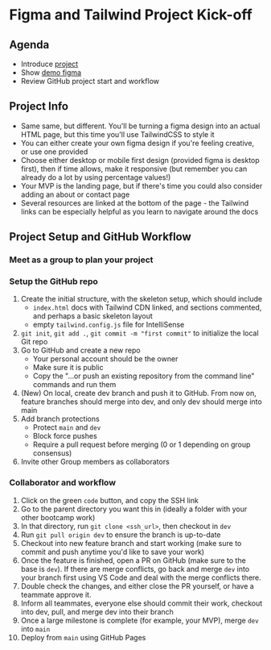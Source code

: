 # Figma and Tailwind Project Kick-off

## Agenda

- Introduce [project](https://learn.wbscodingschool.com/courses/full-stack-web-app/lessons/module-project-figma-and-tailwindcss/topic/%f0%9f%9b%a0%ef%b8%8f-project-guidelines-and-requirements/)
- Show [demo figma](<https://www.figma.com/design/cJMWiom7k05yqZVF5F5ztJ/Find-Your-Dream-Home-Website-UI-Template-(Community)?node-id=0-1&p=f&t=gQ05uju4g3KNtzt9-0>)
- Review GitHub project start and workflow

## Project Info

- Same same, but different. You'll be turning a figma design into an actual HTML page, but this time you'll use TailwindCSS to style it
- You can either create your own figma design if you're feeling creative, or use one provided
- Choose either desktop or mobile first design (provided figma is desktop first), then if time allows, make it responsive (but remember you can already do a lot by using percentage values!)
- Your MVP is the landing page, but if there's time you could also consider adding an about or contact page
- Several resources are linked at the bottom of the page - the Tailwind links can be especially helpful as you learn to navigate around the docs

## Project Setup and GitHub Workflow

### Meet as a group to plan your project

### Setup the GitHub repo

1. Create the initial structure, with the skeleton setup, which should include
   - `index.html` docs with Tailwind CDN linked, and sections commented, and perhaps a basic skeleton layout
   - empty `tailwind.config.js` file for IntelliSense
2. `git init`, `git add .`, `git commit -m "first commit"` to initialize the local Git repo
3. Go to GitHub and create a new repo
   - Your personal account should be the owner
   - Make sure it is public
   - Copy the "…or push an existing repository from the command line" commands and run them
4. (New) On local, create dev branch and push it to GitHub. From now on, feature branches should merge into dev, and only dev should merge into main
5. Add branch protections
   - Protect `main` and `dev`
   - Block force pushes
   - Require a pull request before merging (0 or 1 depending on group consensus)
6. Invite other Group members as collaborators

### Collaborator and workflow

1. Click on the green `code` button, and copy the SSH link
2. Go to the parent directory you want this in (ideally a folder with your other bootcamp work)
3. In that directory, run `git clone <ssh_url>`, then checkout in `dev`
4. Run `git pull origin dev` to ensure the branch is up-to-date
5. Checkout into new feature branch and start working (make sure to commit and push anytime you'd like to save your work)
6. Once the feature is finished, open a PR on GitHub (make sure to the base is `dev`). If there are merge conflicts, go back and merge `dev` into your branch first using VS Code and deal with the merge conflicts there.
7. Double check the changes, and either close the PR yourself, or have a teammate approve it.
8. Inform all teammates, everyone else should commit their work, checkout into dev, pull, and merge dev into their branch
9. Once a large milestone is complete (for example, your MVP), merge `dev` into `main`
10. Deploy from `main` using GitHub Pages
